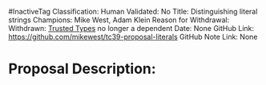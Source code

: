 #InactiveTag
Classification:
Human Validated: No
Title: Distinguishing literal strings
Champions: Mike West, Adam Klein
Reason for Withdrawal: Withdrawn: [Trusted Types](https://github.com/w3c/webappsec-trusted-types) no longer a dependent
Date: None
GitHub Link: https://github.com/mikewest/tc39-proposal-literals
GitHub Note Link: None

# Proposal Description:
